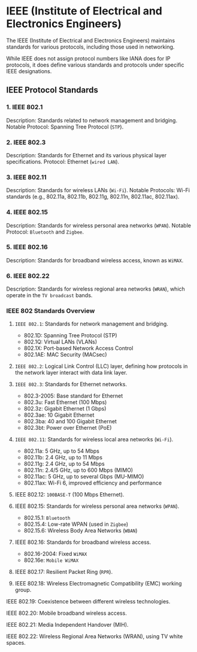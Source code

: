 # IEEE (Institute of Electrical and Electronics Engineers)

The IEEE (Institute of Electrical and Electronics Engineers) maintains standards for various protocols, including those used in networking.

While IEEE does not assign protocol numbers like IANA does for IP protocols, it does define various standards and protocols under specific IEEE designations.

## IEEE Protocol Standards

### 1. IEEE 802.1

Description: Standards related to network management and bridging.
Notable Protocol: Spanning Tree Protocol (`STP`).

### 2. IEEE 802.3

Description: Standards for Ethernet and its various physical layer specifications.
Protocol: Ethernet (`wired LAN`).

### 3. IEEE 802.11

Description: Standards for wireless LANs (`Wi-Fi`).
Notable Protocols: Wi-Fi standards (e.g., 802.11a, 802.11b, 802.11g, 802.11n, 802.11ac, 802.11ax).

### 4. IEEE 802.15

Description: Standards for wireless personal area networks (`WPAN`).
Notable Protocol: `Bluetooth` and `Zigbee`.

### 5. IEEE 802.16

Description: Standards for broadband wireless access, known as `WiMAX`.

### 6. IEEE 802.22

Description: Standards for wireless regional area networks (`WRAN`), which operate in the `TV broadcast` bands.

### IEEE 802 Standards Overview

1.  `IEEE 802.1`: Standards for network management and bridging.

    - 802.1D: Spanning Tree Protocol (STP)
    - 802.1Q: Virtual LANs (VLANs)
    - 802.1X: Port-based Network Access Control
    - 802.1AE: MAC Security (MACsec)

2.  `IEEE 802.2`: Logical Link Control (LLC) layer, defining how protocols in the network layer interact with data link layer.

3.  `IEEE 802.3`: Standards for Ethernet networks.

    - 802.3-2005: Base standard for Ethernet
    - 802.3u: Fast Ethernet (100 Mbps)
    - 802.3z: Gigabit Ethernet (1 Gbps)
    - 802.3ae: 10 Gigabit Ethernet
    - 802.3ba: 40 and 100 Gigabit Ethernet
    - 802.3bt: Power over Ethernet (PoE)

4. `IEEE 802.11`: Standards for wireless local area networks (`Wi-Fi`).

    - 802.11a: 5 GHz, up to 54 Mbps
    - 802.11b: 2.4 GHz, up to 11 Mbps
    - 802.11g: 2.4 GHz, up to 54 Mbps
    - 802.11n: 2.4/5 GHz, up to 600 Mbps (MIMO)
    - 802.11ac: 5 GHz, up to several Gbps (MU-MIMO)
    - 802.11ax: Wi-Fi 6, improved efficiency and performance

5. IEEE 802.12: `100BASE-T` (100 Mbps Ethernet).

6. IEEE 802.15: Standards for wireless personal area networks (`WPAN`).

    - 802.15.1: `Bluetooth`
    - 802.15.4: Low-rate WPAN (used in `Zigbee`)
    - 802.15.6: Wireless Body Area Networks (`WBAN`)

7. IEEE 802.16: Standards for broadband wireless access.

    - 802.16-2004: Fixed `WiMAX`
    - 802.16e: `Mobile WiMAX`

8. IEEE 802.17: Resilient Packet Ring (`RPR`).

9. IEEE 802.18: Wireless Electromagnetic Compatibility (EMC) working group.

IEEE 802.19: Coexistence between different wireless technologies.

IEEE 802.20: Mobile broadband wireless access.

IEEE 802.21: Media Independent Handover (MIH).

IEEE 802.22: Wireless Regional Area Networks (WRAN), using TV white spaces.
